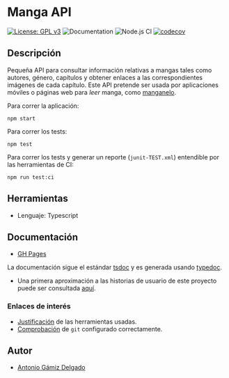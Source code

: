 # Manga API

[![License: GPL v3](https://img.shields.io/badge/License-GPLv3-blue.svg)](https://www.gnu.org/licenses/gpl-3.0)
![Documentation](https://github.com/antoniogamiz/manga-api/workflows/Documentation/badge.svg)
![Node.js CI](https://github.com/antoniogamiz/manga-api/workflows/Node.js%20CI/badge.svg)
[![codecov](https://codecov.io/gh/antoniogamiz/manga-api/branch/master/graph/badge.svg?token=GG1927Y4EW)](undefined)

## Descripción

Pequeña API para consultar información relativas a mangas tales como autores, género, capítulos y obtener enlaces a las correspondientes imágenes de cada capítulo. Este API pretende ser usada por aplicaciones móviles o páginas web para *leer* manga, como [manganelo](https://manganelo.com/).

Para correr la aplicación:

    npm start

Para correr los tests:

    npm test

Para correr los tests y generar un reporte (`junit-TEST.xml`) entendible por las herramientas de CI:

    npm run test:ci

## Herramientas

- Lenguaje: Typescript

## Documentación


- [GH Pages](https://antoniogamiz.github.io/manga-api/)

La documentación sigue el estándar [tsdoc](https://github.com/microsoft/tsdoc) y es generada usando [typedoc](https://github.com/TypeStrong/typedoc).

- Una primera aproximación a las historias de usuario de este proyecto puede ser consultada [aquí](/docs/HU.md).

### Enlaces de interés

 - [Justificación](/docs/herramientas.md) de las herramientas usadas.
 - [Comprobación](/docs/git.md) de `git` configurado correctamente.

## Autor

- [Antonio Gámiz Delgado](https://github.com/antoniogamiz)